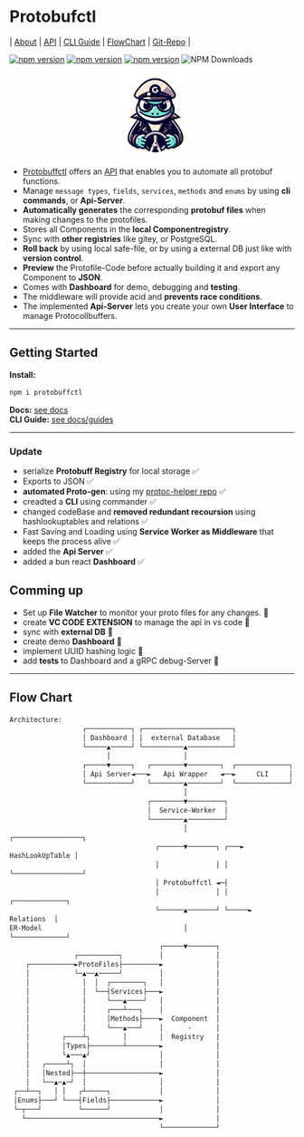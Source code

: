 # Protobufctl
 | [About](https://ji-podhead.github.io/protobuffctl/) | [API](https://ji-podhead.github.io/protobuffctl/API) | [CLI Guide](https://ji-podhead.github.io/protobuffctl/guides) | [FlowChart](https://ji-podhead.github.io/protobuffctl/charts) | [Git-Repo](https://github.com/ji-podhead/protobuffctl) |

 [![npm version](https://img.shields.io/badge/🚧_under_construction_🚧-black)](https://www.npmjs.com/package/protobuffctl)
[![npm version](https://img.shields.io/badge/protoc_v26.0-binary-blue)](https://www.npmjs.com/package/protobuffctl)
[![npm version](https://badge.fury.io/js/protobuffctl.svg)](https://badge.fury.io/js/protobuffctl)
![NPM Downloads](https://img.shields.io/npm/dw/protobuffctl) <p align="center">
  <img src="https://github.com/ji-podhead/protobuffctl/blob/main/docs/protobuffctl.png?raw=true" width="150"  />
</p>







- [Protobuffctl](https://github.com/ji-podhead/protobuffctl) offers an  [API](https://ji-podhead.github.io/protobuffctl/) that enables you to automate all protobuf functions.
- Manage `message types`, `fields`, `services`,  `methods` and `enums` by using **cli commands**, or **Api-Server**.
- **Automatically generates** the corresponding **protobuf files** when making changes to the protofiles.<br>
- Stores all Components in the **local Componentregistry**. <br>
- Sync with **other registries** like gitey, or PostgreSQL.
- **Roll back** by using local safe-file, or by using a external DB just like with **version control**.<br>
- **Preview** the Protofile-Code before actually building it and export any Component to **JSON**.
- Comes with **Dashboard** for demo, debugging and **testing**.
- The middleware will provide acid and **prevents race conditions**.
- The implemented **Api-Server** lets you create your own **User Interface** to manage Protocollbuffers.
---
##                      Getting Started
**Install:**
 
```JavaScript
npm i protobuffctl
```
**Docs:**  [see docs](https://ji-podhead.github.io/protobuffctl/guides) <br>
**CLI Guide:** [see docs/guides](https://github.com/ji-podhead/protobuffctl/blob/main/docs/CLI-guide.md) 

---
###                      Update
- serialize **Protobuff Registry** for local storage ✅
- Exports to JSON ✅
- **automated Proto-gen**: using my [protoc-helper repo](https://github.com/ji-podhead/protoc-helper) ✅
- creadted a  **CLI** using commander ✅
- changed codeBase and **removed redundant recoursion**  using hashlookuptables and relations ✅
- Fast Saving and Loading using **Service Worker as  Middleware** that keeps the process alive ✅
- added the **Api Server** ✅
- added a bun react **Dashboard** ✅
  
##                      Comming up
- Set up **File Watcher** to monitor your proto files for any changes. 🚧 
- create **VC CODE EXTENSION** to manage the api in vs code  🚧  
- sync with **external DB** 🚧 
- create demo **Dashboard** 🚧
- implement UUID hashing logic 🚧
- add **tests** to Dashboard and a gRPC debug-Server 🚧 
---

## Flow Chart 
```
Architecture:                                                                                                  
                  ┌───────────┐ ┌──────────────────────┐                 
                  │ Dashboard │ │  external Database   │                    
                  └─────▲─────┘ └──────────▲───────────┘                    
                        │                  │                                                     
                  ┌─────▼─────┐   ┌────────▼────────┐  ┌─────────────┐           
                  │ Api Server◄───►   Api Wrapper   ◄──►     CLI     │          
                  └───────────┘   └────────▲────────┘  └─────────────┘      
                                           │                                
                                  ┌────────▼─────────┐                                          
                                  │  Service-Worker  │                                          
                                  └────────▲─────────┘   
                                           │             ┌─────────────────┐ 
                                    ┌──────▼───────┐ ┌───► HashLookUpTable │           
                                    │              │ │   └─────────────────┘
                                    │ Protobuffctl ◄─┤                      
                                    │              │ │     ┌─────────────┐  
                                    └──────▲───────┘ └─────►  Relations  │                                           
ER-Model                                   │               └─────────────┘ 
                                     ┌─────▼───────┐         
                ┌──────────┐         │             │                        
    ┌───────────►ProtoFiles├─────────►             │                        
    │           └─▲──▲─────┘         │             │                                             
    │             │  │  ┌────────┐   │             │                        
    │             │  └──┤Services├───►             │                        
    │             │     └───▲────┘   │             │                                                            
    │             │     ┌───┴───┐    │             │                        
    │             │     │Methods├────►  Component  │                        
    │             │     └───▲───┘    │      -      │                                              
    │        ┌────┴┐        │        │  Registry   |                       
    │        │Types├────────┴────────►             │                        
    │        └▲───▲┘                 │             │                                               
    │   ┌─────┴┐  │                  │             │                        
    │   │Nested├──┼──────────────────►             │                        
    │   └──▲─▲─┘  │                  │             │                        
 ┌──┴──┐   │ │   ┌┴─────┐            │             │                        
 │Enums├───┘ └───┤Fields├────────────►             │                        
 └─┬───┘         └──────┘            │             │                                              
   └─────────────────────────────────►             │                        
                                     └─────────────┘                           
```





